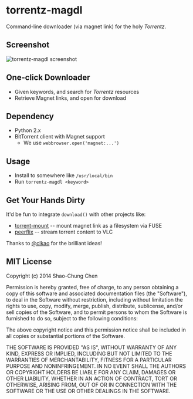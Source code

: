# torrentz-magdl
Command-line downloader (via magnet link) for the holy _Torrentz_.


## Screenshot
![torrentz-magdl screenshot](https://raw.github.com/dannvix/torrentz-magdl/master/screenshot.png)


## One-click Downloader
* Given keywords, and search for _Torrentz_ resources
* Retrieve Magnet links, and open for download


## Dependency
* Python 2.x
* BitTorrent client with Magnet support
    - We use `webbrowser.open('magnet:...')`


## Usage
* Install to somewhere like `/usr/local/bin`
* Run `torrentz-magdl <keyword>`


## Get Your Hands Dirty
It'd be fun to integrate `download()` with other projects like:

* [torrent-mount](https://github.com/mafintosh/torrent-mount) -- mount magnet link as a filesystem via FUSE
* [peerflix](https://github.com/mafintosh/peerflix) -- stream torrent content to VLC

Thanks to [@clkao](https://github.com/clkao) for the brilliant ideas!


## MIT License
Copyright (c) 2014 Shao-Chung Chen

Permission is hereby granted, free of charge, to any person obtaining a copy
of this software and associated documentation files (the "Software"), to deal
in the Software without restriction, including without limitation the rights
to use, copy, modify, merge, publish, distribute, sublicense, and/or sell
copies of the Software, and to permit persons to whom the Software is
furnished to do so, subject to the following conditions:

The above copyright notice and this permission notice shall be included in
all copies or substantial portions of the Software.

THE SOFTWARE IS PROVIDED "AS IS", WITHOUT WARRANTY OF ANY KIND, EXPRESS OR
IMPLIED, INCLUDING BUT NOT LIMITED TO THE WARRANTIES OF MERCHANTABILITY,
FITNESS FOR A PARTICULAR PURPOSE AND NONINFRINGEMENT. IN NO EVENT SHALL THE
AUTHORS OR COPYRIGHT HOLDERS BE LIABLE FOR ANY CLAIM, DAMAGES OR OTHER
LIABILITY, WHETHER IN AN ACTION OF CONTRACT, TORT OR OTHERWISE, ARISING FROM,
OUT OF OR IN CONNECTION WITH THE SOFTWARE OR THE USE OR OTHER DEALINGS IN
THE SOFTWARE.
